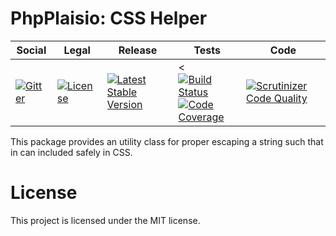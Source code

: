 # PhpPlaisio: CSS Helper

<table>
<thead>
<tr>
<th>Social</th>
<th>Legal</th>
<th>Release</th>
<th>Tests</th>
<th>Code</th>
</tr>
</thead>
<tbody>
<tr>
<td>
<a href="https://gitter.im/PhpPlaisio/PhpPlaisio"><img src="https://badges.gitter.im/PhpPlaisio/PhpPlaisio.svg" alt="Gitter"/></a>
</td>
<td>
<a href="https://packagist.org/packages/plaisio/helper-css"><img src="https://poser.pugx.org/plaisio/helper-css/license" alt="License"/></a>
</td>
<td>
<a href="https://packagist.org/packages/plaisio/helper-css"><img src="https://poser.pugx.org/plaisio/helper-css/v/stable" alt="Latest Stable Version"/></a>
</td>
<td><
<a href="https://github.com/PhpPlaisio/helper-css/actions/workflows/unit.yml"><img src="https://github.com/PhpPlaisio/helper-css/actions/workflows/unit.yml/badge.svg" alt="Build Status"/></a><br/>
<a href="https://codecov.io/gh/PhpPlaisio/helper-css"><img src="https://codecov.io/gh/PhpPlaisio/helper-css/branch/master/graph/badge.svg" alt="Code Coverage"/></a>
</td>
<td>
<a href="https://scrutinizer-ci.com/g/PhpPlaisio/helper-css/?branch=master"><img src="https://scrutinizer-ci.com/g/PhpPlaisio/helper-css/badges/quality-score.png?b=master" alt="Scrutinizer Code Quality"/></a>
</td>
</tr>
</tbody>
</table>

This package provides an utility class for proper escaping a string such that in can included safely in CSS.

#  License

This project is licensed under the MIT license.
